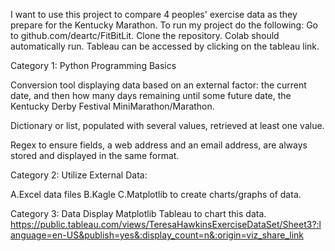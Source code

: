   I want to use this project to compare 4 peoples' exercise data as they   prepare for the Kentucky Marathon.
To run my project do the following: Go to github.com/deartc/FitBitLit.  Clone the repository.
Colab should automatically run.  Tableau can be accessed by clicking on the tableau link. 
  
 
Category 1: Python Programming Basics

Conversion tool displaying data based on an external factor: the current date, and then  how many days remaining until some future date, the Kentucky Derby Festival MiniMarathon/Marathon. 
 
Dictionary or list, populated with several values, retrieved at least one value.

Regex to ensure  fields, a web address and an email address, are always stored and displayed in the same format. 
 
 
 
Category 2: Utilize External Data:
 
A.Excel data files
B.Kagle
C.Matplotlib to create charts/graphs of data.


Category 3: Data Display
Matplotlib 
Tableau to chart this data.
https://public.tableau.com/views/TeresaHawkinsExerciseDataSet/Sheet3?:language=en-US&publish=yes&:display_count=n&:origin=viz_share_link

<div class='tableauPlaceholder' id='viz1645694002018' style='position: relative'><object class='tableauViz'  style='display:none;'><param name='host_url' value='https%3A%2F%2Fpublic.tableau.com%2F' /> <param name='embed_code_version' value='3' /> <param name='site_root' value='' /><param name='name' value='TeresaHAwkinsExerciseDataInfoCalories&#47;Sheet1' /><param name='tabs' value='no' /><param name='toolbar' value='yes' /><param name='animate_transition' value='yes' /><param name='display_static_image' value='yes' /><param name='display_spinner' value='yes' /><param name='display_overlay' value='yes' /><param name='display_count' value='yes' /><param name='language' value='en-US' /><param name='filter' value='publish=yes' /></object></div>                <script type='text/javascript'>                    var divElement = document.getElementById('viz1645694002018');                    var vizElement = divElement.getElementsByTagName('object')[0];                    vizElement.style.width='100%';vizElement.style.height=(divElement.offsetWidth*0.75)+'px';                    var scriptElement = document.createElement('script');                    scriptElement.src = 'https://public.tableau.com/javascripts/api/viz_v1.js';                    vizElement.parentNode.insertBefore(scriptElement, vizElement);                </script>




  


